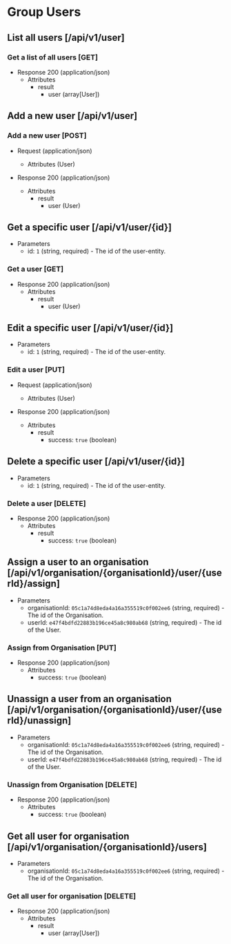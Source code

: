 # Group Users

## List all users [/api/v1/user]

### Get a list of all users [GET]

+ Response 200 (application/json)
    + Attributes
        + result
            + user (array[User])

## Add a new user [/api/v1/user]

### Add a new user [POST]

+ Request (application/json)
    + Attributes (User)

+ Response 200 (application/json)
    + Attributes
        + result
            + user (User)

## Get a specific user [/api/v1/user/{id}]

+ Parameters
    + id: `1` (string, required) - The id of the user-entity.

### Get a user [GET]

+ Response 200 (application/json)
    + Attributes
        + result
            + user (User)

## Edit a specific user [/api/v1/user/{id}]

+ Parameters
    + id: `1` (string, required) - The id of the user-entity.

### Edit a user [PUT]

+ Request (application/json)
    + Attributes (User)
    
+ Response 200 (application/json)
    + Attributes
        + result
            + success: `true` (boolean)

## Delete a specific user [/api/v1/user/{id}]

+ Parameters
    + id: `1` (string, required) - The id of the user-entity.

### Delete a user [DELETE]

+ Response 200 (application/json)
    + Attributes
        + result
            + success: `true` (boolean)
                        
## Assign a user to an organisation [/api/v1/organisation/{organisationId}/user/{userId}/assign]

+ Parameters
    + organisationId: `05c1a74d8eda4a16a355519c0f002ee6` (string, required) - The id of the Organisation.
    + userId: `e47f4bdfd22883b196ce45a8c980ab68` (string, required) - The id of the User.

### Assign from Organisation [PUT]

+ Response 200 (application/json)
    + Attributes
        + success: `true` (boolean)   
                             
## Unassign a user from an organisation [/api/v1/organisation/{organisationId}/user/{userId}/unassign]

+ Parameters
    + organisationId: `05c1a74d8eda4a16a355519c0f002ee6` (string, required) - The id of the Organisation.
    + userId: `e47f4bdfd22883b196ce45a8c980ab68` (string, required) - The id of the User.

### Unassign from Organisation [DELETE]

+ Response 200 (application/json)
    + Attributes
        + success: `true` (boolean)

## Get all user for organisation [/api/v1/organisation/{organisationId}/users]

+ Parameters
    + organisationId: `05c1a74d8eda4a16a355519c0f002ee6` (string, required) - The id of the Organisation.

### Get all user for organisation [DELETE]

+ Response 200 (application/json)
    + Attributes
        + result
            + user (array[User])